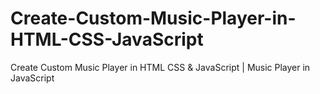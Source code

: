 # Create-Custom-Music-Player-in-HTML-CSS-JavaScript
Create Custom Music Player in HTML CSS &amp; JavaScript | Music Player in JavaScript
